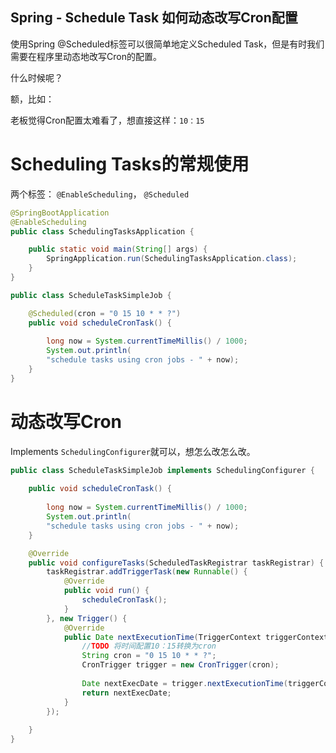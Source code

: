 Spring - Schedule Task 如何动态改写Cron配置
---- 
使用Spring @Scheduled标签可以很简单地定义Scheduled Task，但是有时我们需要在程序里动态地改写Cron的配置。

什么时候呢？

额，比如：

老板觉得Cron配置太难看了，想直接这样：`10：15`

# Scheduling Tasks的常规使用
两个标签： `@EnableScheduling`， `@Scheduled`

```java
@SpringBootApplication
@EnableScheduling
public class SchedulingTasksApplication {

	public static void main(String[] args) {
		SpringApplication.run(SchedulingTasksApplication.class);
	}
}
```
```java
public class ScheduleTaskSimpleJob {

    @Scheduled(cron = "0 15 10 * * ?")
    public void scheduleCronTask() {
    
        long now = System.currentTimeMillis() / 1000;
        System.out.println(
        "schedule tasks using cron jobs - " + now);
    }
}
```

# 动态改写Cron
Implements `SchedulingConfigurer`就可以，想怎么改怎么改。

```java
public class ScheduleTaskSimpleJob implements SchedulingConfigurer {
    
    public void scheduleCronTask() {
    
        long now = System.currentTimeMillis() / 1000;
        System.out.println(
        "schedule tasks using cron jobs - " + now);
    }

    @Override
	public void configureTasks(ScheduledTaskRegistrar taskRegistrar) {
		taskRegistrar.addTriggerTask(new Runnable() {
			@Override
			public void run() {
				scheduleCronTask();
			}
		}, new Trigger() {
			@Override
			public Date nextExecutionTime(TriggerContext triggerContext) {
				//TODO 将时间配置10：15转换为cron
				String cron = "0 15 10 * * ?";       
				CronTrigger trigger = new CronTrigger(cron);
				
				Date nextExecDate = trigger.nextExecutionTime(triggerContext);
				return nextExecDate;
			}
		});
		
	}
}
```

